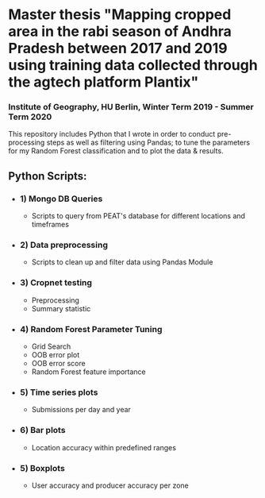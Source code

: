 # Master thesis "Mapping cropped area in the rabi season of Andhra Pradesh between 2017 and 2019 using training data collected through the agtech platform Plantix"
### Institute of Geography, HU Berlin, Winter Term 2019 - Summer Term 2020

This repository includes Python that I wrote in order to conduct pre-processing steps as well as filtering using Pandas; to tune the parameters for my Random Forest classification and to plot the data & results. 

## Python Scripts: 
* ### 1) Mongo DB Queries 
     * Scripts to query from PEAT's database for different locations and timeframes

* ### 2) Data preprocessing 
     * Scripts to clean up and filter data using Pandas Module

* ### 3) Cropnet testing 
     * Preprocessing 
     * Summary statistic
     
* ### 4) Random Forest Parameter Tuning 
     * Grid Search
     * OOB error plot
     * OOB error score
     * Random Forest feature importance

* ### 5) Time series plots
     * Submissions per day and year
     
* ### 6) Bar plots
     * Location accuracy within predefined ranges
     
* ### 5) Boxplots
     * User accuracy and producer accuracy per zone 

